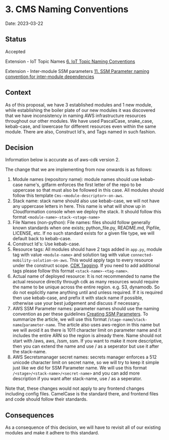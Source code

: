 # 3. CMS Naming Conventions

Date: 2023-03-22

## Status

Accepted

Extension - IoT Topic Names [6. IoT Topic Naming Conventions](0006-iot-topic-naming-conventions.md)

Extension - Inter-module SSM parameters [11. SSM Parameter naming convention for inter-module dependencies](0011-ssm-parameter-naming-convention-for-inter-module-dependencies.md)

## Context

As of this proposal, we have 3 established modules and 1 new module,
while establishing the boiler plate of our new modules it was discovered
that we have inconsistency in naming AWS infrastructure resources
throughout our other modules. We have used PascalCase, snake_case, kebab-case,
and lowercase for different resources even within the same module.
There are also, Construct Id's, and Tags named in such fashion.

## Decision

Information below is accurate as of aws-cdk version 2.

The change that we are implementing from now onwards is as follows:

1. Module names (repository name): module names should use kebab-case name's, gitfarm enforces
   the first letter of the repo to be uppercase so that must also be followed
   in this case. All modules should follow this template
   `Cms-<module-descriptor>-on-aws`.
2. Stack name: stack name should also use kebab-case, we will not have any
   uppercase letters in here. This name is what will show up in Cloudformation
   console when we deploy the stack. It should follow this format
   `<module-name>-stack-<stage-name>`
3. File Names (non-python): File names: files should follow generally known
   standards when one exists; python_file.py, README.md, Pipfile, LICENSE,
   etc. If no such standard exists for a given file type, we will default
   back to kebab-case.
4. Construct Id's: Use kebab-case.
5. Resource tags: All modules should have 2 tags added in `app.py`, module tag
   with value `<module-name>` and solution tag with value
   `connected-mobility-solution-on-aws`. This would apply tags to every resource
   under the construct scope.
   [CDK Tagging](https://docs.aws.amazon.com/cdk/api/v1/python/aws_cdk.core/Tags.html#aws_cdk.core.Tags).
   If you need to add additional tags please follow this format `<stack-name>-<tag-name>`.
6. Actual name of deployed resource: It is not recommended to name the actual
   resource directly through cdk as many resources would require the name to
   be unique across the entire region. e.g. S3, dynamodb. So do not explicitly
   name anything until and unless required. If it is required then use
   kebab-case, and prefix it with stack name if possible, otherwise use your
   best judgement and discuss if necessary.
7. AWS SSM Parameter names: parameter names should use the naming convention
   as per these guidelines
   [Creating SSM Parameters](https://docs.aws.amazon.com/systems-manager/latest/userguide/sysman-paramstore-su-create.html).
   To summarize the article, we will use this format /`stage-name`/`stack-name`/`parameter-name`.
   The article also uses aws-region in this name but we will avoid it as there is 1011 character
   limit on parameter name and it includes the entire ARN so the region is already there.
   Name should not start with /aws, aws, /ssm, ssm. If you want to make it more descriptive,
   then you can extend the name and use / as
   a seperator but use it after the stack-name.
8. AWS Secretsmanager secret names: secrets manager enforces a 512 unicode
   character limit on secret name, so we will try to keep it simple just like
   we did for SSM Parameter name. We will use this format
   `/<stage>/<stack-name>/<secret-name>` and you can add more description if
   you want after stack-name, use / as a seperator.

Note that, these changes would not apply to any frontend changes including config files.
CamelCase is the standard there, and frontend files and code should follow their standards.

## Consequences

As a consequence of this decision, we will have to revisit all of our existing modules and make it adhere to this standard.
